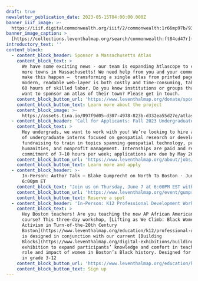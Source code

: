 ```yaml
---
draft: true
newsletter_publication_date: 2023-05-15T04:00:00.000Z
banner_iiif_image: >-
  https://iiif.digitalcommonwealth.org/iiif/2/commonwealth:1r66mp97b/93,1736,4069,1331/2000,/0/default.jpg
banner_image_caption: >
  [https://collections.leventhalmap.org/search/commonwealth:ft84cd47r](https://collections.leventhalmap.org/search/commonwealth:ft84cd47r)
introductory_text: ''
content_block:
  - content_block_header: Sponsor a Massachusetts Atlas
    content_block_text: >
      We have some exciting news - our team is expanding Atlascope to cover even
      more towns in Massachusetts! We need help from you and your communities to
      make this happen —  transforming a single atlas from printed pages into a
      modern, readable web-layer is both costly and time-consuming, taking up to
      60 hours of skilled labor. Do you know institutions or groups that would
      want to sponsor an atlas of their town? Please get in touch. 
    content_block_button_url: 'https://www.leventhalmap.org/donate/sponsor-an-atlas/'
    content_block_button_text: Learn more about the project
    content_block_image: >-
      https://assets.tina.io/097f9d05-d307-4978-823b-d332ea55d27e/atlascopecopley.png
  - content_block_header: 'Call for Applicants: Fall 2023 Undergraduate Internships'
    content_block_text: >
      Hey undergrads, we want to work with you! We’re looking to hire a cohort
      of undergraduate interns focused on geospatial research or development &
      fundraising to train in topics spanning geospatial technology, public
      humanities, and nonprofit management. Internships are paid and require a
      commitment of 7–10 hours per week; applications are due by May 26.
    content_block_button_url: 'https://www.leventhalmap.org/about/jobs/2023-fall-internships/'
    content_block_button_text: Learn more and apply
  - content_block_header: >-
      In-Person: Author Talk — Blake Gumprecht on North To Boston · June 7,
      6:00pm ET
    content_block_text: "Join us on Thursday, June 7 at 6:00PM EST with\_Blake Gumprecht\_for a talk on his new book,\_[North to Boston: Life Histories from the Black Great Migration in New England](https://global.oup.com/academic/product/north-to-boston-9780197614440?cc=us\\&lang=en&). North to Boston traces the history of the Great Migration, when tens of thousands of Black people moved to Boston from the South, and explores its impacts in greater depth through the lives of ten individuals, each the subject of one chapter. \n"
    content_block_button_url: 'https://www.leventhalmap.org/event/gumprecht-author-talk/'
    content_block_button_text: Reserve a spot
  - content_block_header: 'In-Person: K12 Professional Development Workshop · July 10-12 '
    content_block_text: >
      Hey Boston teachers! Are you teaching the new AP African American Studies
      course? This three-day workshop, [Lifting as We Climb: Black Women’s
      Activism in Turn-of-the-20th Century
      Boston](https://www.leventhalmap.org/education/k12/professional-development/),
      is designed in conjunction with our current [Building
      Blocks](https://www.leventhalmap.org/digital-exhibitions/building-blocks/)
      exhibition to expand participants’ knowledge and comfort in teaching the
      role and impact of women in Boston’s Black history. Designed for teachers
      in grade 3-12 
    content_block_button_url: 'https://www.leventhalmap.org/education/k12/professional-development/'
    content_block_button_text: Sign up
---
```






